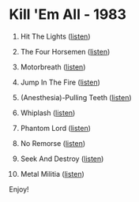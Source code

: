 # Kill 'Em All - 1983

1. Hit The Lights ([listen](https://www.youtube.com/watch?v=863fYC-Mb_Q))

2. The Four Horsemen ([listen](https://www.youtube.com/watch?v=C4nCy5CITc8))

3. Motorbreath ([listen](https://www.youtube.com/watch?v=TWKJmbmOOf4))

4. Jump In The Fire ([listen](https://www.youtube.com/watch?v=wG_R5n9yIPg))

5. (Anesthesia)-Pulling Teeth ([listen](https://www.youtube.com/watch?v=GhFMMiTmHb4))

6. Whiplash ([listen](https://www.youtube.com/watch?v=PJv8sY2CxZA))

7. Phantom Lord ([listen](https://www.youtube.com/watch?v=ILUvzL8L_Lg))

8. No Remorse ([listen](https://www.youtube.com/watch?v=2xR-3jyHGfc))

9. Seek And Destroy ([listen](https://www.youtube.com/watch?v=NUAdgt5Glk0))

10. Metal Militia ([listen](https://www.youtube.com/watch?v=a6bfICjPNbg))

Enjoy!
